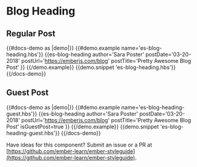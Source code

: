 # Blog Heading

## Regular Post

{{#docs-demo as |demo|}}
  {{#demo.example name='es-blog-heading.hbs'}}
    {{es-blog-heading
      author='Sara Poster'
      postDate='03-20-2018'
      postUrl='https://emberjs.com/blog'
      postTitle='Pretty Awesome Blog Post'
    }}
  {{/demo.example}}
  {{demo.snippet 'es-blog-heading.hbs'}}
{{/docs-demo}}

## Guest Post

{{#docs-demo as |demo|}}
  {{#demo.example name='es-blog-heading-guest.hbs'}}
    {{es-blog-heading
      author='Sara Poster'
      postDate='03-20-2018'
      postUrl='https://emberjs.com/blog'
      postTitle='Pretty Awesome Blog Post'
      isGuestPost=true
    }}
  {{/demo.example}}
  {{demo.snippet 'es-blog-heading-guest.hbs'}}
{{/docs-demo}}

<aside role="note">

Have ideas for this component? Submit an issue or a PR at [https://github.com/ember-learn/ember-styleguide](https://github.com/ember-learn/ember-styleguide).

</aside>